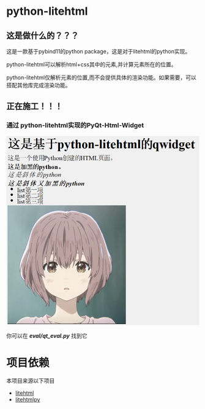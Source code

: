 # python-litehtml
## 这是做什么的？？？
这是一款基于pybind11的python package，这是对于litehtml的python实现。

python-litehtml可以解析html+css其中的元素,并计算元素所在的位置。

python-litehtml仅解析元素的位置,而不会提供具体的渲染功能。如果需要，可以搭配其他库完成渲染功能。

## 正在施工！！！
### 通过 python-litehtml实现的PyQt-Html-Widget
![img](https://github.com/fingertips-dancer/python-litehtml/blob/main/doc/img/pyqt-html-widget.png)

你可以在 ***eval/qt_eval.py*** 找到它


# 项目依赖
本项目来源以下项目

- [litehtml](https://github.com/litehtml/litehtml)
- [litehtmlpy](https://github.com/m32/litehtmlpy)
